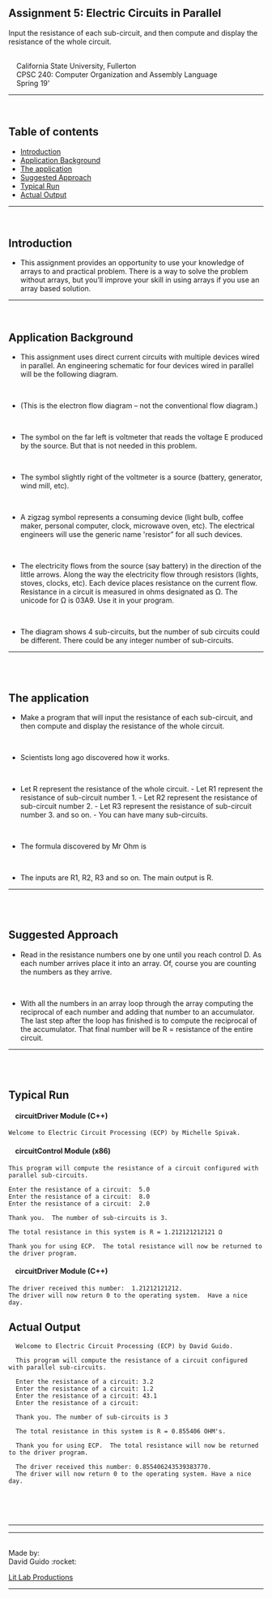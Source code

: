## Assignment 5: Electric Circuits in Parallel
Input the resistance of each sub-circuit, and then compute and display the resistance of the whole circuit.

<br/>&nbsp;&nbsp;&nbsp;&nbsp;California State University, Fullerton
<br/>&nbsp;&nbsp;&nbsp;&nbsp;CPSC 240: Computer Organization and Assembly Language
<br/>&nbsp;&nbsp;&nbsp;&nbsp;Spring 19'
***
<br/>



## Table of contents
  * [Introduction](#introduction)
  * [Application Background](#application-background)
  * [The application](#the-application)
  * [Suggested Approach](#suggested-approach)
  * [Typical Run](#a-typical-run)
  * [Actual Output](#actual-output)

***
<br/>

## Introduction
- This assignment provides an opportunity to use your knowledge of arrays to and practical problem.  There is a way to solve  the problem without arrays, but you’ll improve your skill in using arrays if you use an array based solution.
***
<br/>

## Application Background
- This assignment uses direct current circuits with multiple devices wired in parallel.  An engineering schematic for four devices wired in parallel will be the following diagram.
 <br/>

- (This is the electron flow diagram – not the conventional flow diagram.)
<br/>

- The symbol on the far left is voltmeter that reads the voltage E produced by the source.  But that is not needed in this problem.
<br/>

- The symbol slightly right of the voltmeter is a source (battery, generator, wind mill, etc).
<br/>

- A zigzag symbol represents a consuming device (light bulb, coffee maker, personal computer, clock, microwave oven, etc).  The electrical engineers will use the generic name 'resistor” for all such devices.
<br/>

- The electricity flows from the source (say battery) in the direction of the little arrows.  Along the way the electricity flow through resistors (lights, stoves, clocks, etc).  Each device places resistance on the current flow.  Resistance in a circuit is measured in ohms designated as  Ω.  The unicode for  Ω  is  03A9.  Use it in your program.
<br/>

- The diagram shows 4 sub-circuits, but the number of sub circuits could be different.  There could be any integer number of sub-circuits.
***
<br/>
<br/>

## The application
- Make a program that will input the resistance of each sub-circuit, and then compute and display the resistance of the whole circuit.
 <br/>

- Scientists long ago discovered how it works.
<br/>

- Let R represent the resistance of the whole circuit.
      - Let R1 represent the resistance of sub-circuit number 1.
      - Let R2 represent the resistance of sub-circuit number 2.
      - Let R3 represent the resistance of sub-circuit number 3. and so on.
      - You can have many sub-circuits.
<br/>

- The formula discovered by Mr Ohm is
<br/>

- The inputs are  R1, R2, R3 and so on. The main output is R.
***
<br/>
<br/>


## Suggested Approach

- Read in the resistance numbers one by one until you reach control D.  As each number arrives place it into an array.  Of, course you are counting the numbers as they arrive.
<br/>

- With all the numbers in an array loop through the array computing the reciprocal of each number and adding that number to an accumulator.  The last step after the loop has finished is to compute the reciprocal of the accumulator.  That final number will be R = resistance of the entire circuit.
***
<br/>
<br/>

## Typical Run
#### &nbsp;&nbsp;&nbsp; circuitDriver Module (C++)


```
Welcome to Electric Circuit Processing (ECP) by Michelle Spivak.
```

#### &nbsp;&nbsp;&nbsp; circuitControl Module (x86)

```
This program will compute the resistance of a circuit configured with parallel sub-circuits.

Enter the resistance of a circuit:  5.0
Enter the resistance of a circuit:  8.0
Enter the resistance of a circuit:  2.0

Thank you.  The number of sub-circuits is 3.

The total resistance in this system is R = 1.212121212121 Ω

Thank you for using ECP.  The total resistance will now be returned to the driver program.
```

#### &nbsp;&nbsp;&nbsp; circuitDriver Module (C++)
```
The driver received this number:  1.21212121212.
The driver will now return 0 to the operating system.  Have a nice day.
```


## Actual Output

```
  Welcome to Electric Circuit Processing (ECP) by David Guido.

  This program will compute the resistance of a circuit configured with parallel sub-circuits.

  Enter the resistance of a circuit: 3.2
  Enter the resistance of a circuit: 1.2
  Enter the resistance of a circuit: 43.1
  Enter the resistance of a circuit: 

  Thank you. The number of sub-circuits is 3

  The total resistance in this system is R = 0.855406 OHM's.

  Thank you for using ECP.  The total resistance will now be returned to the driver program.

  The driver received this number: 0.855406243539383770.
  The driver will now return 0 to the operating system. Have a nice day.
```



<br/><br/><br/>
***
***
<br/>
Made by:<br/>
David Guido :rocket:<br/>

[Lit Lab Productions](https://www.litlabproductions.com)
***
<br/>
